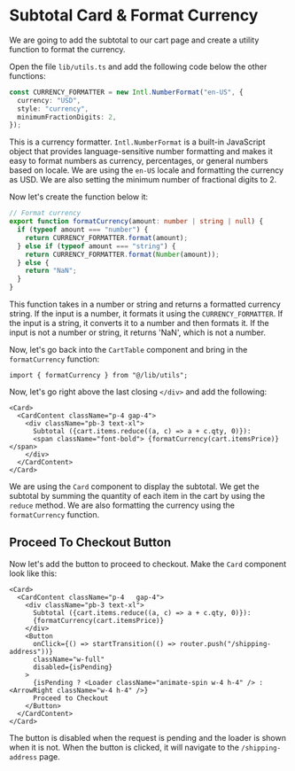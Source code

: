 # Subtotal Card & Format Currency

We are going to add the subtotal to our cart page and create a utility function to format the currency.

Open the file `lib/utils.ts` and add the following code below the other functions:

```ts
const CURRENCY_FORMATTER = new Intl.NumberFormat("en-US", {
  currency: "USD",
  style: "currency",
  minimumFractionDigits: 2,
});
```

This is a currency formatter. `Intl.NumberFormat` is a built-in JavaScript object that provides language-sensitive number formatting and makes it easy to format numbers as currency, percentages, or general numbers based on locale. We are using the `en-US` locale and formatting the currency as USD. We are also setting the minimum number of fractional digits to 2.

Now let's create the function below it:

```ts
// Format currency
export function formatCurrency(amount: number | string | null) {
  if (typeof amount === "number") {
    return CURRENCY_FORMATTER.format(amount);
  } else if (typeof amount === "string") {
    return CURRENCY_FORMATTER.format(Number(amount));
  } else {
    return "NaN";
  }
}
```

This function takes in a number or string and returns a formatted currency string. If the input is a number, it formats it using the `CURRENCY_FORMATTER`. If the input is a string, it converts it to a number and then formats it. If the input is not a number or string, it returns 'NaN', which is not a number.

Now, let's go back into the `CartTable` component and bring in the `formatCurrency` function:

```tsx
import { formatCurrency } from "@/lib/utils";
```

Now, let's go right above the last closing `</div>` and add the following:

```tsx
<Card>
  <CardContent className="p-4 gap-4">
    <div className="pb-3 text-xl">
      Subtotal ({cart.items.reduce((a, c) => a + c.qty, 0)}):
      <span className="font-bold"> {formatCurrency(cart.itemsPrice)}</span>
    </div>
  </CardContent>
</Card>
```

We are using the `Card` component to display the subtotal. We get the subtotal by summing the quantity of each item in the cart by using the `reduce` method. We are also formatting the currency using the `formatCurrency` function.

## Proceed To Checkout Button

Now let's add the button to proceed to checkout. Make the `Card` component look like this:

```tsx
<Card>
  <CardContent className="p-4   gap-4">
    <div className="pb-3 text-xl">
      Subtotal ({cart.items.reduce((a, c) => a + c.qty, 0)}):
      {formatCurrency(cart.itemsPrice)}
    </div>
    <Button
      onClick={() => startTransition(() => router.push("/shipping-address"))}
      className="w-full"
      disabled={isPending}
    >
      {isPending ? <Loader className="animate-spin w-4 h-4" /> : <ArrowRight className="w-4 h-4" />}
      Proceed to Checkout
    </Button>
  </CardContent>
</Card>
```

The button is disabled when the request is pending and the loader is shown when it is not. When the button is clicked, it will navigate to the `/shipping-address` page.
